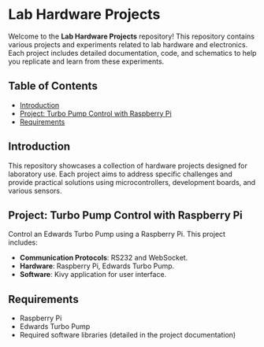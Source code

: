 # Lab Hardware Projects

Welcome to the **Lab Hardware Projects** repository! This repository contains various projects and experiments related to lab hardware and electronics. Each project includes detailed documentation, code, and schematics to help you replicate and learn from these experiments.

## Table of Contents

- [Introduction](#introduction)
- [Project: Turbo Pump Control with Raspberry Pi](#project-turbo-pump-control-with-raspberry-pi)
- [Requirements](#requirements)

## Introduction

This repository showcases a collection of hardware projects designed for laboratory use. Each project aims to address specific challenges and provide practical solutions using microcontrollers, development boards, and various sensors.

## Project: Turbo Pump Control with Raspberry Pi

Control an Edwards Turbo Pump using a Raspberry Pi. This project includes:

- **Communication Protocols**: RS232 and WebSocket.
- **Hardware**: Raspberry Pi, Edwards Turbo Pump.
- **Software**: Kivy application for user interface.

## Requirements

- Raspberry Pi
- Edwards Turbo Pump
- Required software libraries (detailed in the project documentation)

